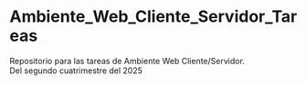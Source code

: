 # Ambiente_Web_Cliente_Servidor_Tareas
Repositorio para las tareas de Ambiente Web Cliente/Servidor. <br>
Del segundo cuatrimestre del 2025
